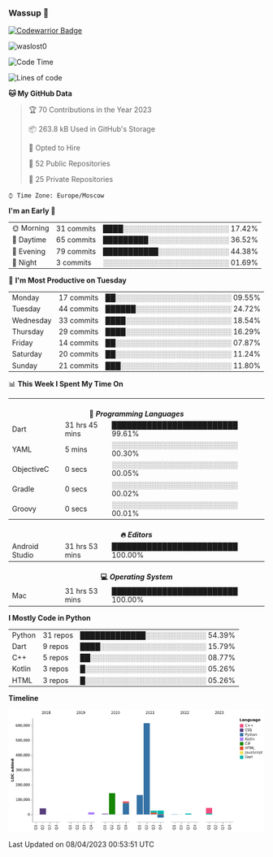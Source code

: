 ### Wassup 👋

[![Codewarrior Badge](https://www.codewars.com/users/waslost/badges/small)](https://www.codewars.com/users/waslost)

<p align="left"> <img src="https://komarev.com/ghpvc/?username=waslost0" alt="waslost0" /></p>

<!--START_SECTION:waka-->
![Code Time](http://img.shields.io/badge/Code%20Time-2%2C409%20hrs%2010%20mins-blue)

![Lines of code](https://img.shields.io/badge/From%20Hello%20World%20I%27ve%20Written-1%20Million%20lines%20of%20code-blue)

**🐱 My GitHub Data** 

> 🏆 70 Contributions in the Year 2023
 > 
> 📦 263.8 kB Used in GitHub's Storage 
 > 
> 💼 Opted to Hire
 > 
> 📜 52 Public Repositories 
 > 
> 🔑 25 Private Repositories  
 > 
`⌚︎ Time Zone: Europe/Moscow`

**I'm an Early 🐤** 

<table>
 <tr><td>🌞 Morning</td><td>31 commits</td><td>████░░░░░░░░░░░░░░░░░░░░░ 17.42%</td></tr>
 <tr><td>🌆 Daytime</td><td>65 commits</td><td>█████████░░░░░░░░░░░░░░░░ 36.52%</td></tr>
 <tr><td>🌃 Evening</td><td>79 commits</td><td>███████████░░░░░░░░░░░░░░ 44.38%</td></tr>
 <tr><td>🌙 Night</td><td>3 commits</td><td>░░░░░░░░░░░░░░░░░░░░░░░░░ 01.69%</td></tr>
</table>

📅 **I'm Most Productive on Tuesday** 

<table>
 <tr><td>Monday</td><td>17 commits</td><td>██░░░░░░░░░░░░░░░░░░░░░░░ 09.55%</td></tr>
 <tr><td>Tuesday</td><td>44 commits</td><td>██████░░░░░░░░░░░░░░░░░░░ 24.72%</td></tr>
 <tr><td>Wednesday</td><td>33 commits</td><td>████░░░░░░░░░░░░░░░░░░░░░ 18.54%</td></tr>
 <tr><td>Thursday</td><td>29 commits</td><td>████░░░░░░░░░░░░░░░░░░░░░ 16.29%</td></tr>
 <tr><td>Friday</td><td>14 commits</td><td>██░░░░░░░░░░░░░░░░░░░░░░░ 07.87%</td></tr>
 <tr><td>Saturday</td><td>20 commits</td><td>██░░░░░░░░░░░░░░░░░░░░░░░ 11.24%</td></tr>
 <tr><td>Sunday</td><td>21 commits</td><td>███░░░░░░░░░░░░░░░░░░░░░░ 11.80%</td></tr>
</table>

📊 **This Week I Spent My Time On** 

<table>
<tr><th colspan="3"><br>💬 <i>Programming Languages</i></th></tr> 
 <tr><td>Dart</td><td>31 hrs 45 mins</td><td>█████████████████████████ 99.61%</td></tr>
 <tr><td>YAML</td><td>5 mins</td><td>░░░░░░░░░░░░░░░░░░░░░░░░░ 00.30%</td></tr>
 <tr><td>ObjectiveC</td><td>0 secs</td><td>░░░░░░░░░░░░░░░░░░░░░░░░░ 00.05%</td></tr>
 <tr><td>Gradle</td><td>0 secs</td><td>░░░░░░░░░░░░░░░░░░░░░░░░░ 00.02%</td></tr>
 <tr><td>Groovy</td><td>0 secs</td><td>░░░░░░░░░░░░░░░░░░░░░░░░░ 00.01%</td></tr>

<tr><th colspan="3"><br>🔥 <i>Editors</i></th></tr> 
 <tr><td>Android Studio</td><td>31 hrs 53 mins</td><td>█████████████████████████ 100.00%</td></tr>

<tr><th colspan="3"><br>💻 <i>Operating System</i></th></tr> 
 <tr><td>Mac</td><td>31 hrs 53 mins</td><td>█████████████████████████ 100.00%</td></tr>
</table>

**I Mostly Code in Python** 

<table>
 <tr><td>Python</td><td>31 repos</td><td>█████████████░░░░░░░░░░░░ 54.39%</td></tr>
 <tr><td>Dart</td><td>9 repos</td><td>████░░░░░░░░░░░░░░░░░░░░░ 15.79%</td></tr>
 <tr><td>C++</td><td>5 repos</td><td>██░░░░░░░░░░░░░░░░░░░░░░░ 08.77%</td></tr>
 <tr><td>Kotlin</td><td>3 repos</td><td>█░░░░░░░░░░░░░░░░░░░░░░░░ 05.26%</td></tr>
 <tr><td>HTML</td><td>3 repos</td><td>█░░░░░░░░░░░░░░░░░░░░░░░░ 05.26%</td></tr>
</table>


**Timeline**

![Chart not found](https://raw.githubusercontent.com/waslost0/waslost0/master/charts/bar_graph.png) 


 Last Updated on 08/04/2023 00:53:51 UTC
<!--END_SECTION:waka-->

